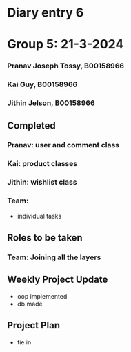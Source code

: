 # Diary entry 6
# Group 5: 21-3-2024

### Pranav Joseph Tossy, B00158966
### Kai Guy, B00158966
### Jithin Jelson, B00158966

## Completed
### Pranav: user and comment class
### Kai: product classes
### Jithin: wishlist class
### Team: 
- individual tasks

## Roles to be taken
### Team: Joining all the layers


## Weekly Project Update
- oop implemented 
- db made

## Project Plan
- tie in

